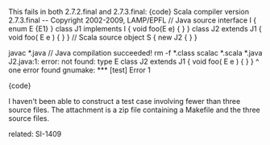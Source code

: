 This fails in both 2.7.2.final and 2.7.3.final:
{code}
Scala compiler version 2.7.3.final -- Copyright 2002-2009, LAMP/EPFL
// Java source
interface I { enum E {E1} }
class J1 implements I { void foo(E e) { } }
class J2 extends J1 { void foo( E e ) { } }
// Scala source
object S { new J2 { } }

javac *.java
// Java compilation succeeded!
rm -f *.class
scalac *.scala *.java
J2.java:1: error: not found: type E
class J2 extends J1 { void foo( E e ) { } }
                                ^
one error found
gnumake: *** [test] Error 1

{code}

I haven't been able to construct a test case involving fewer than three source files. The attachment is a zip file containing a Makefile and the three source files.


related: SI-1409
